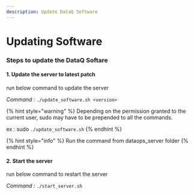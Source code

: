 ```yaml
---
description: Update DataQ Software
---
```


# Updating Software

### Steps to update the DataQ Softare



#### 1.   Update the server to latest patch

run below command to update the server

_Command :_ `./update_software.sh <version>`

{% hint style="warning" %}
Depending on the permission granted to the current user, sudo may have to be prepended to all the commands.&#x20;

ex : sudo `./update_software.sh`
{% endhint %}

{% hint style="info" %}
Run the command from dataops\_server folder
{% endhint %}

#### 2.   Start the server

run below command to restart the server

_Command :_ `./start_server.sh`
